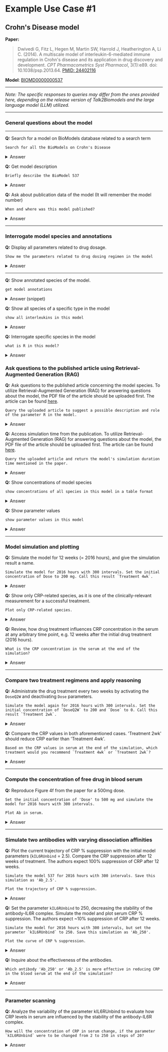 # Example Use Case #1
## Crohn's Disease model

**Paper:**
> Dwivedi G, Fitz L, Hegen M, Martin SW, Harrold J, Heatherington A, Li C. (2014). A multiscale model of interleukin-6-mediated immune regulation in Crohn's disease and its application in drug discovery and development. *CPT Pharmacometrics Syst Pharmacol*, 3(1):e89. doi: 10.1038/psp.2013.64. [PMID: 24402116](https://pubmed.ncbi.nlm.nih.gov/24402116/)

**Model**: [BIOMD0000000537](https://www.ebi.ac.uk/biomodels/BIOMD0000000537)

<hr>

<i>Note: The specific responses to queries may differ from the ones provided here, depending on the release version of Talk2Biomodels and the large language model (LLM) utilized.</i>

<hr>

### General questions about the model

<hr>

**Q:** Search for a model on BioModels database related to a search term <br>

```
Search for all the BioModels on Crohn's Disease
```

<details>
<summary>Answer</summary>

<table>
<thead>
<tr>
<th>#</th>
<th>BioModel ID</th>
<th>BioModel Name</th>
<th>Format</th>
<th>Submission Date</th>
</tr>
</thead>
<tbody>
<tr>
<td>1</td>
<td>BIOMD0000000535</td>
<td>Dwivedi2014 - Crohns IL6 Disease model - Anti-IL6 Antibody</td>
<td>SBML</td>
<td>2014-08-04</td>
</tr>
<tr>
<td>2</td>
<td>BIOMD0000000536</td>
<td>Dwivedi2014 - Crohns IL6 Disease model - sgp130 activity</td>
<td>SBML</td>
<td>2014-08-04</td>
</tr>
<tr>
<td>3</td>
<td>BIOMD0000000537</td>
<td>Dwivedi2014 - Crohns IL6 Disease model - Anti-IL6R Antibody</td>
<td>SBML</td>
<td>2014-08-04</td>
</tr>
</tbody>
</table>
</details>


**Q:** Get model description <br>

```
Briefly describe the BioModel 537
```

<details>
<summary>Answer</summary>

<h3>Description:</h3>
<p>This model consists of four interconnected models that explore different aspects of Crohn's disease related to Interleukin-6 (IL-6) inhibition. The models include:</p>

<ul>
<li>Healthy Volunteer model</li>
<li>Crohn's Disease - IL-6 Antibody</li>
<li>Crohn's Disease - sgp130FC</li>
<li>Crohn's Disease - IL-6Ra Antibody</li>
</ul>

<p>The primary focus is on simulating the differential activity of various ligands on IL-6 signaling, which impacts the activity of Signal Transducer and Activator of Transcription 3 (STAT3) and the production of the biomarker C-Reactive Protein (CRP).</p>

<p>The model is detailed in the article titled <i>A multiscale model of interleukin-6-mediated immune regulation in Crohn's disease and its application in drug discovery and development</i>, published in CPT Pharmacometrics & Systems Pharmacology in 2014.</p>

<p>This model is hosted on the BioModels Database and can be identified by the ID BIOMD0000000537.</p>

</details>

**Q:** Ask about publication data of the model (It will remember the model number) <br>

```
When and where was this model published?
```

<details>
<summary>Answer</summary>

<h3>Publication Information</h3>
<p>The model was published in the article titled "A multiscale model of interleukin-6-mediated immune regulation in Crohn's disease and its application in drug discovery and development."</p>

<h4>Publication Details:</h4>
<ul>
  <li><strong>Authors:</strong> Dwivedi G, Fitz L, Hegen M, Martin SW, Harrold J, Heatherington A, Li C.</li>
  <li><strong>Journal:</strong> CPT Pharmacometrics & Systems Pharmacology</li>
  <li><strong>Publication Date:</strong> 2014</li>
  <li><strong>Volume:</strong> 3</li>
  <li><strong>Article Identifier:</strong> e89</li>
  <li><strong>Link to Article:</strong> PubMed</li>
</ul>

<p>This study discusses the development of a multiscale systems model for understanding IL-6-mediated immune regulation in Crohn's disease and its implications for drug discovery.</p>
</details>

<hr>

### Interrogate model species and annotations


**Q:** Display all parameters related to drug dosage. <br>

```
Show me the parameters related to drug dosing regimen in the model
```

<details>
<summary>Answer</summary>

<p>The parameters related to the drug dosing regimen in the BioModel 537 include:</p>

<ul>
  <li><strong>Dose:</strong> The amount of drug administered in a single dose.</li>
  <li><strong>DoseQ2W:</strong> The dosage administered every two weeks.</li>
  <li><strong>Initial for Dose:</strong> Initial concentration for the standard dose.</li>
  <li><strong>Initial for DoseQ2W:</strong> Initial concentration for the dosage administered every two weeks.</li>
  <li><strong>infusionTime:</strong> The duration of the drug infusion.</li>
</ul>

<p>These parameters are crucial for defining how the drug is administered over time and help in modeling the effects of different dosing schedules on the pharmacokinetics and pharmacodynamics of the drug.</p>

</details>
<hr> 

**Q:** Show annotated species of the model. <br>

```
get model annotations
```

<details>
<summary>Answer (snippet)</summary>   
<img src="../figures/C1_q4.2.png" width="600"/>
</details>

**Q:** Show all species of a specific type in the model <br>

```
show all interleukins in this model
```

<details>
<summary>Answer</summary>   
<img src="../figures/C1_q4.3.png" width="600"/>
</details>	

**Q:** Interrogate specific species in the model <br>

```
what is R in this model?
```

<details>
<summary>Answer</summary>   
<img src="../figures/C1_q4.4.png" width="600"/>
</details>

### Ask questions to the published article using Retrieval-Augmented Generation (RAG)

 **Q:** Ask questions to the published article concerning the model species. To utilize Retrieval-Augmented Generation (RAG) for answering questions about the model, the PDF file of the article should be uploaded first.
 The article can be found [here](https://ascpt.onlinelibrary.wiley.com/doi/epdf/10.1038/psp.2013.64).


```
Query the uploaded article to suggest a possible description and role of the parameter R in the model.
```

<details>
<summary>Answer</summary>   

<p>The parameter R in the model is associated with the dynamics of IL-6 signaling in the context of Crohn's disease. While the specific role of R is not explicitly detailed in the provided excerpts, it can be inferred that R is likely involved in the regulation of receptor interactions or signaling pathways related to IL-6.</p>

<h4>Possible Description and Role of Parameter R:</h4>
<p><strong>Description:</strong> R may represent a receptor or a regulatory component in the IL-6 signaling pathway, potentially influencing the binding and activity of IL-6 or its receptors (such as IL-6Rα).</p>
<p><strong>Role:</strong> The parameter R could play a critical role in modulating the effects of IL-6 signaling, particularly in how the immune system responds to IL-6 in the context of Crohn's disease. It may affect the concentration of downstream signaling molecules or biomarkers, such as C-Reactive Protein (CRP), which is a key indicator of inflammation in this disease.</p>

<p>In summary, while the exact function of R is not explicitly stated, it is likely integral to the signaling dynamics of IL-6 and its impact on immune regulation in Crohn's disease. Further details from the model or additional context from the article may provide more specific insights into its role.</p>


</details>

**Q:** Access simulation time from the publication. To utilize Retrieval-Augmented Generation (RAG) for answering questions about the model, the PDF file of the article should be uploaded first. The article can be found [here](https://ascpt.onlinelibrary.wiley.com/doi/epdf/10.1038/psp.2013.64).

```
Query the uploaded article and return the model's simulation duration time mentioned in the paper.
```
 
<details>
<summary>Answer</summary>   

<p>The model in the paper simulates the pharmacological effects over a duration of <strong>12 weeks</strong>. This is indicated in the context of intravenous drug administration at 4-week intervals, where the effects on biomarkers such as serum CRP are assessed throughout this period.</p>

</details>



**Q:** Show concentrations of model species <br>

```
show concentrations of all species in this model in a table format

```

<details>
<summary>Answer</summary>   

<table>
<tr><th>Species Name</th><th>Compartment</th><th>Initial Concentration (nmol/l)</th></tr>
<tr><td>IL6{serum}</td><td>Serum</td><td>0.0004356</td></tr>
<tr><td>sgp130{serum}</td><td>Serum</td><td>3.9</td></tr>
<tr><td>sR_IL6_sgp130{serum}</td><td>Serum</td><td>0.0874</td></tr>
<tr><td>CRP{serum}</td><td>Serum</td><td>221.064</td></tr>
<tr><td>sR{serum}</td><td>Serum</td><td>4.2535</td></tr>
<tr><td>sR_IL6{serum}</td><td>Serum</td><td>0.0011</td></tr>
<tr><td>Ab{serum}</td><td>Serum</td><td>2.3818e-29</td></tr>
<tr><td>Ab_sR{serum}</td><td>Serum</td><td>6.1044e-26</td></tr>
<tr><td>Ab_sR_IL6{serum}</td><td>Serum</td><td>-7.4133e-29</td></tr>
<tr><td>CRP Suppression (%)</td><td>Serum</td><td>-0.0</td></tr>
<tr><td>CRP (% of baseline)</td><td>Serum</td><td>100.0</td></tr>
<tr><td>gp130{liver}</td><td>Liver</td><td>0.3889</td></tr>
<tr><td>R_IL6_gp130{liver}</td><td>Liver</td><td>6.5994e-05</td></tr>
<tr><td>sR_IL6{liver}</td><td>Liver</td><td>0.0009762</td></tr>
<tr><td>R</td><td>Liver</td><td>0.4382</td></tr>
<tr><td>IL6{liver}</td><td>Liver</td><td>0.0007257</td></tr>
<tr><td>R_IL6</td><td>Liver</td><td>1.6004e-05</td></tr>
<tr><td>Ractive{liver}</td><td>Liver</td><td>0.7654</td></tr>
<tr><td>STAT3{liver}</td><td>Liver</td><td>0.7775</td></tr>
<tr><td>pSTAT3{liver}</td><td>Liver</td><td>9.2225</td></tr>
<tr><td>CRP{liver}</td><td>Liver</td><td>158.325</td></tr>
<tr><td>sR{liver}</td><td>Liver</td><td>6.0870</td></tr>
<tr><td>CRPExtracellular</td><td>-</td><td>409.775</td></tr>
<tr><td>sgp130{liver}</td><td>Liver</td><td>5.5897</td></tr>
<tr><td>sR_IL6_sgp130{liver}</td><td>Liver</td><td>0.1163</td></tr>
<tr><td>Ab_sR{liver}</td><td>Liver</td><td>8.6162e-26</td></tr>
<tr><td>Ab{liver}</td><td>Liver</td><td>2.2002e-29</td></tr>
<tr><td>Ab_R</td><td>-</td><td>2.0337e-27</td></tr>
<tr><td>Ab_sR_IL6{liver}</td><td>Liver</td><td>-3.0779e-29</td></tr>
<tr><td>sR_IL6{gut}</td><td>Gut</td><td>0.0013</td></tr>
<tr><td>gp130{gut}</td><td>Gut</td><td>0.3750</td></tr>
<tr><td>R_IL6_gp130{gut}</td><td>Gut</td><td>8.4489e-05</td></tr>
<tr><td>Ractive{gut}</td><td>Gut</td><td>0.9803</td></tr>
<tr><td>STAT3{gut}</td><td>Gut</td><td>0.6106</td></tr>
<tr><td>pSTAT3{gut}</td><td>Gut</td><td>9.3894</td></tr>
<tr><td>geneProduct</td><td>Gut</td><td>159.803</td></tr>
<tr><td>sR{gut}</td><td>Gut</td><td>6.0641</td></tr>
<tr><td>IL6{gut}</td><td>Gut</td><td>0.0093</td></tr>
<tr><td>sgp130{gut}</td><td>Gut</td><td>5.5697</td></tr>
<tr><td>sR_IL6_sgp130{gut}</td><td>Gut</td><td>0.1363</td></tr>
<tr><td>Ab{gut}</td><td>Gut</td><td>2.1588e-29</td></tr>
<tr><td>Ab_sR{gut}</td><td>Gut</td><td>2.6206e-26</td></tr>
<tr><td>Ab_sR_IL6{gut}</td><td>Gut</td><td>-1.2092e-28</td></tr>
<tr><td>Ab{peripheral}</td><td>Peripheral</td><td>1.6792e-29</td></tr>
</table>

</details>

**Q:** Show parameter values <br>

```
show parameter values in this model
```

<details>
<summary>Answer</summary>   
<table>
<tr><th>Parameter Name</th><th>Initial Value</th><th>Unit</th></tr>
<tr><td>Values[kRLOn]</td><td>0.384</td><td></td></tr>
<tr><td>Values[kRLOff]</td><td>1.92</td><td></td></tr>
<tr><td>Values[kgp130On]</td><td>20.52</td><td></td></tr>
<tr><td>Values[kgp130Off]</td><td>1.026</td><td></td></tr>
<tr><td>Values[kRAct]</td><td>155.0</td><td></td></tr>
<tr><td>Values[kRint]</td><td>1.96</td><td></td></tr>
<tr><td>Values[kRsynth]</td><td>0.0685</td><td></td></tr>
<tr><td>Values[kRintBasal]</td><td>0.1561</td><td></td></tr>
<tr><td>Values[ksynthIL6]</td><td>0.0063</td><td></td></tr>
<tr><td>Values[kdegIL6]</td><td>34.82</td><td></td></tr>
<tr><td>Values[kdegCRP]</td><td>0.36</td><td></td></tr>
<tr><td>Values[KmSTATDephos]</td><td>5.34</td><td></td></tr>
<tr><td>Values[VmSTATDephos]</td><td>0.62</td><td></td></tr>
<tr><td>Values[VmRDephos]</td><td>0.525</td><td></td></tr>
<tr><td>Values[KmRDephos]</td><td>155.3</td><td></td></tr>
<tr><td>Values[kcatSTATPhos]</td><td>145.0</td><td></td></tr>
<tr><td>Values[KmSTATPhos]</td><td>219.0</td><td></td></tr>
<tr><td>Values[KmProtSynth]</td><td>10.0</td><td></td></tr>
<tr><td>Values[VmProtSynth]</td><td>330.0</td><td></td></tr>
<tr><td>Values[kCRPSecretion]</td><td>0.5</td><td></td></tr>
<tr><td>Values[ksynthCRP]</td><td>0.42</td><td></td></tr>
<tr><td>Values[ksynthsR]</td><td>0.1</td><td></td></tr>
<tr><td>Values[kdegsR]</td><td>0.3</td><td></td></tr>
<tr><td>Values[ksynthsgp130]</td><td>3.9</td><td></td></tr>
<tr><td>Values[kdegsgp130]</td><td>1.0</td><td></td></tr>
<tr><td>Values[ksynthIL6Gut]</td><td>0.036</td><td></td></tr>
<tr><td>Values[kdegIL6Gut]</td><td>1.0</td><td></td></tr>
<tr><td>Values[kdistTissueToSerum]</td><td>0.8473</td><td></td></tr>
<tr><td>Values[kdistSerumToTissue]</td><td>1.2125</td><td></td></tr>
<tr><td>Values[kRShedding]</td><td>0.0054</td><td></td></tr>
<tr><td>Values[kintActiveR]</td><td>0.01</td><td></td></tr>
<tr><td>Values[kIL6RBind]</td><td>1000.0</td><td></td></tr>
<tr><td>Values[kIL6RUnbind]</td><td>2.5</td><td></td></tr>
<tr><td>Values[infusionTime]</td><td>1.0</td><td></td></tr>
<tr><td>Values[kAbSerumToLiver]</td><td>0.0208</td><td></td></tr>
<tr><td>Values[kAbLiverToSerum]</td><td>0.0208</td><td></td></tr>
<tr><td>Values[kAbSerumToGut]</td><td>0.0104</td><td></td></tr>
<tr><td>Values[kAbGutToSerum]</td><td>0.0208</td><td></td></tr>
<tr><td>Values[VSerum]</td><td>2.88</td><td></td></tr>
<tr><td>Values[VLiver]</td><td>2.88</td><td></td></tr>
<tr><td>Values[VGut]</td><td>1.44</td><td></td></tr>
<tr><td>Values[VPeriph]</td><td>0.576</td><td></td></tr>
<tr><td>Values[QSerumLiver]</td><td>0.06</td><td></td></tr>
<tr><td>Values[QSerumGut]</td><td>0.03</td><td></td></tr>
<tr><td>Values[QSerumPeriph]</td><td>0.001</td><td></td></tr>
<tr><td>Values[kAbSerumToPeriph]</td><td>0.000347</td><td></td></tr>
<tr><td>Values[kAbPeriphToSerum]</td><td>0.001736</td><td></td></tr>
<tr><td>Values[kdegAb]</td><td>0.0018</td><td></td></tr>
<tr><td>Values[Dose]</td><td>300.0</td><td></td></tr>
<tr><td>Values[DoseQ2W]</td><td>0.0</td><td></td></tr>
<tr><td>Values[Initial for CRP]</td><td>221.0637</td><td></td></tr>
<tr><td>Values[Initial for DoseQ2W]</td><td>0.0</td><td></td></tr>
<tr><td>Values[Initial for Dose]</td><td>300.0</td><td></td></tr>
</table>

</details>

<hr>



### Model simulation and plotting

**Q:** Simulate the model for 12 weeks (= 2016 hours), and give the simulation result a name. <br>

```
Simulate the model for 2016 hours with 300 intervals. Set the initial concentration of Dose to 200 mg. Call this result `Treatment 4wk`.
```	

<details>
<summary>Answer</summary>

<h3>Figure:</h3>
<img src="../figures/C1_q5.png" width="600"/>


<h3>Table:</h3>
<table>
  <tr>
    <th>Time</th>
    <th>sR{serum}</th>
    <th>sgp130{serum}</th>
    <th>R_IL6_gp130{liver}</th>
    <th>IL6{serum}</th>
    <th>Ab{serum}</th>
    <th>R</th>
    <th>...</th>
  </tr>
  <tr>
    <td>0.0</td>
    <td>4.253507</td>
    <td>3.900000</td>
    <td>6.599359e-05</td>
    <td>0.000436</td>
    <td>2.381820e-29</td>
    <td>0.438236</td>
    <td>...</td>
  </tr>
  <tr>
    <td>1.0</td>
    <td>0.000031</td>
    <td>3.901765</td>
    <td>6.420660e-05</td>
    <td>0.000638</td>
    <td>6.753452e+02</td>
    <td>0.000178</td>
    <td>...</td>
  </tr>
  <tr>
    <td>2.0</td>
    <td>0.000037</td>
    <td>3.905215</td>
    <td>6.248857e-05</td>
    <td>0.000739</td>
    <td>6.522828e+02</td>
    <td>0.000070</td>
    <td>...</td>
  </tr>
  <tr>
    <td>3.0</td>
    <td>0.000043</td>
    <td>3.907882</td>
    <td>6.013415e-05</td>
    <td>0.000756</td>
    <td>6.303828e+02</td>
    <td>0.000049</td>
    <td>...</td>
  </tr>
  <tr>
    <td>4.0</td>
    <td>0.000049</td>
    <td>3.909825</td>
    <td>5.762284e-05</td>
    <td>0.000755</td>
    <td>6.095828e+02</td>
    <td>0.000039</td>
    <td>...</td>
  </tr>
  <tr>
    <td>...</td>
    <td>...</td>
    <td>...</td>
    <td>...</td>
    <td>...</td>
    <td>...</td>
    <td>...</td>
    <td>...</td>
  </tr>
</table>
</details>

**Q:** Show only CRP-related species, as it is one of the clinically-relevant measurement for a successful treatment. <br>

```
Plot only CRP-related species.
```

<details>
<summary>Answer</summary>

<h3>Figure:</h3>
<img src="../figures/C1_q6.png" width="600"/>
</details>

**Q:** Review, how drug treatment influences CRP concentration in the serum at any arbitrary time point, e.g. 12 weeks after the initial drug treatment (2016 hours). <br>

```
What is the CRP concentration in the serum at the end of the simulation?
```

<details>
<summary>Answer</summary>

<p>The CRP concentration in the serum at the end of the simulation is approximately <strong>220.52 nmol</strong>.</p>

</details>

<hr>

### Compare two treatment regimens and apply reasoning


**Q:** Administrate the drug treatment every two weeks by activating the `DoseQ2W` and deactivating `Dose` parameters. <br>  


```
Simulate the model again for 2016 hours with 300 intervals. Set the initial concentration of `DoseQ2W` to 200 and `Dose` to 0. Call this result `Treatment 2wk`.
```
<details>
<summary>Answer</summary>
<img src="../figures/C1_q8.png" width="600"/>

</details>

**Q:** Compare the CRP values in both aforementioned cases. 'Treatment 2wk' should reduce CRP earlier than 'Treatment 4wk'. <br>

```
Based on the CRP values in serum at the end of the simulation, which treatment would you recommend `Treatment 4wk` or `Treatment 2wk`?
```

<details>
<summary>Answer</summary>

<p>At the end of the simulations, the CRP concentrations in the serum are as follows:</p>

<ul>
  <li><strong>Treatment 4wk:</strong> Approximately 220.52 nmol</li>
  <li><strong>Treatment 2wk:</strong> Approximately 1.457 nmol</li>
</ul>

<p>Based on these values, I would recommend <strong>Treatment 2wk</strong>, as it results in a significantly lower CRP concentration in the serum compared to Treatment 4wk. A lower CRP concentration indicates better suppression of inflammation. If you have any further questions or need additional insights, feel free to ask!</p>

</details>

<hr>

### Compute the concentration of free drug in blood serum 


**Q:** Reproduce Figure 4f from the paper for a 500mg dose. <br>

```
Set the initial concentration of 'Dose' to 500 mg and simulate the model for 2016 hours with 300 intervals. 
```
```
Plot Ab in serum.
```


<details>
<summary>Answer</summary>

<h3>Figure:</h3>
<img src="../figures/C1_q10.png" width="600"/>

</details>

<hr>

### Simulate two antibodies with varying dissociation affinities

**Q:** Plot the current trajectory of CRP % suppression with the initial model parameters (`kIL6RUnbind` = 2.5). Compare the CRP suppression after 12 weeks of treatment. The authors expect 100% suppression of CRP after 12 weeks. <br>

```
Simulate the model 537 for 2016 hours with 300 intervals. Save this simulation as 'Ab_2.5'.
```
```
Plot the trajectory of CRP % suppression. 
```


<details>
<summary>Answer</summary>

<img src="../figures/C1_q11.png" width="600"/>

</details>


**Q:** Set the parameter `kIL6RUnbind` to 250, decreasing the stability of the antibody-IL6R complex. Simulate the model and plot serum CRP % suppression. The authors expect ~10% suppression of CRP after 12 weeks. <br>

```
Simulate the model for 2016 hours with 300 intervals, but set the parameter `kIL6RUnbind` to 250. Save this simulation as 'Ab_250'. 
```
```	
Plot the curve of CRP % suppression. 
```

<details>
<summary>Answer</summary>

<img src="../figures/C1_q12.png" width="600"/>

</details>



**Q:** Inquire about the effectiveness of the antibodies. <br>

```
Which antibody 'Ab_250' or 'Ab_2.5' is more effective in reducing CRP in the blood serum at the end of the simulation?
```

<details>
<summary>Answer</summary>
<p>At the end of the simulation:</p>
<ul>
  <li>Ab_250 resulted in a final CRP level of approximately 219.77 nmol.</li>
  <li>Ab_2.5 resulted in a final CRP level of approximately 2.27 nmol.</li>
</ul>

<p>Based on this data, Ab_2.5 is more effective in reducing CRP in the blood serum at the end of the simulation. If you have any further questions or need additional analysis, feel free to ask!</p>
</details>

<hr>

### Parameter scanning
**Q:** Analyze the variability of the parameter kIL6RUnbind to evaluate how CRP levels in serum are influenced by the stability of the antibody-IL6R complex. <br>

```
How will the concentration of CRP in serum change, if the parameter `kIL6RUnbind` were to be changed from 2 to 250 in steps of 20?
```

<details>
<summary>Answer</summary>
<img src="../figures/C1_q14.png" width="600"/>
</details>